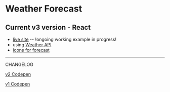 # Weather Forecast 

## Current v3 version - React
- [live site](https://haleyelder.github.io/weather-forecast/) -- !ongoing working example in progress! 
- using [Weather API](https://www.weatherapi.com) 
- [icons for forecast](https://ionicons.com/) 

---------------------------------
CHANGELOG

[v2 Codepen](https://codepen.io/haleyelder/full/WdZMGZ)

[v1 Codepen](https://codepen.io/haleyelder/full/XdzxBx)


